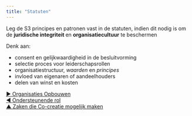 ```yaml
---
title: "Statuten"
---
```



Leg de S3 principes en patronen vast in de statuten, indien dit nodig is om de <strong>juridische integriteit </strong> en <strong>organisatiecultuur</strong> te beschermen

Denk aan:

- consent en gelijkwaardigheid in de besluitvorming
- selectie proces voor leiderschapsrollen
- organisatiestructuur, <dfn data-info="Waarden: Waardevolle principes die dienen als richtlijnen voor gewenst gedrag. Niet te verwarren met waarde (enkelvoud) in de context van een driver.">waarden</dfn> en <dfn data-info="Principe: Een basisidee of regel die richting geeft aan gedrag, of bepaalt of verklaard hoe iets gebeurt of werkt.">principes</dfn>
- invloed van eigenaren of aandeelhouders
- delen van winst en kosten

[&#9654; Organisaties Opbouwen](building-organizations.html)<br/>[&#9664; Ondersteunende rol](support-role.html)<br/>[&#9650; Zaken die Co-creatie mogelijk maken](enablers-of-collaboration.html)

